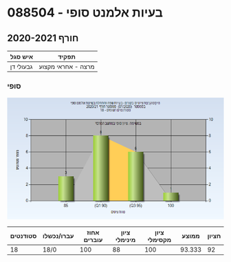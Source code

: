 # 088504 - בעיות אלמנט סופי

## חורף 2020-2021

| איש סגל | תפקיד |
| ---- | ---- |
| גבעולי דן | מרצה - אחראי מקצוע |

### סופי

![202001 Finals](202001/Finals.png)

| סטודנטים | עברו/נכשלו | אחוז עוברים | ציון מינימלי | ציון מקסימלי | ממוצע | חציון |
| ---- | ---- | ---- | ---- | ---- | ---- | ---- |
| 18 | 18/0 | 100 | 88 | 100 | 93.333 | 92 |

